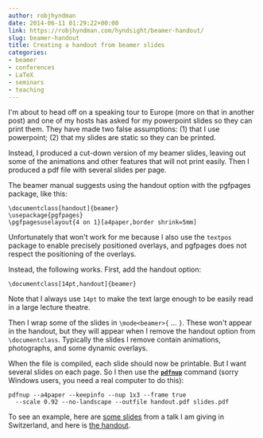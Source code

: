 ```yaml
---
author: robjhyndman
date: 2014-06-11 01:29:22+00:00
link: https://robjhyndman.com/hyndsight/beamer-handout/
slug: beamer-handout
title: Creating a handout from beamer slides
categories:
- beamer
- conferences
- LaTeX
- seminars
- teaching
---
```


I'm about to head off on a speaking tour to Europe (more on that in another post) and one of my hosts has asked for my powerpoint slides so they can print them. They have made two false assumptions: (1) that I use powerpoint; (2) that my slides are static so they can be printed.

Instead, I produced a cut-down version of my beamer slides, leaving out some of the animations and other features that will not print easily. Then I produced a pdf file with several slides per page. <!-- more -->

The beamer manual suggests using the handout option with the pgfpages package, like this:


    
    \documentclass[handout]{beamer}
    \usepackage{pgfpages}
    \pgfpagesuselayout{4 on 1}[a4paper,border shrink=5mm]
    



Unfortunately that won't work for me because I also use the `textpos` package to enable precisely positioned overlays, and pgfpages does not respect the positioning of the overlays.

Instead, the following works. First, add the handout option:


    
    \documentclass[14pt,handout]{beamer}
    



Note that I always use `14pt` to make the text large enough to be easily read in a large lecture theatre.

Then I wrap some of the slides in `\mode<beamer>{` ... `}`. These won't appear in the handout, but they will appear when I remove the handout option from `\documentclass`. Typically the slides I remove contain animations, photographs, and some dynamic overlays.

When the file is compiled, each slide should now be printable. But I want several slides on each page. So I then use the **[`pdfnup`](http://www2.warwick.ac.uk/fac/sci/statistics/staff/academic-research/firth/software/pdfjam/)** command (sorry Windows users, you need a real computer to do this):


    
    
    pdfnup --a4paper --keepinfo --nup 1x3 --frame true 
      --scale 0.92 --no-landscape --outfile handout.pdf slides.pdf
    



To see an example, here are [some slides](https://robjhyndman.com/talks/ElectricityForecasting_Switzerland1.pdf) from a talk I am giving in Switzerland, and here is [the handout](https://robjhyndman.com/talks/handout1a.pdf).
